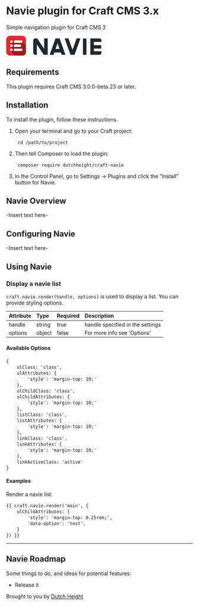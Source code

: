# Navie plugin for Craft CMS 3.x

Simple navigation plugin for Craft CMS 3

![Screenshot](resources/img/plugin-logo.png)

## Requirements

This plugin requires Craft CMS 3.0.0-beta.23 or later.

## Installation

To install the plugin, follow these instructions.

1. Open your terminal and go to your Craft project:

        cd /path/to/project

2. Then tell Composer to load the plugin:

        composer require dutchheight/craft-navie

3. In the Control Panel, go to Settings → Plugins and click the “Install” button for Navie.

## Navie Overview

-Insert text here-

## Configuring Navie

-Insert text here-

## Using Navie

### Display a navie list
`craft.navie.render(handle, options)` is used to display a list. You can provide styling options.

| Attribute | Type | Required | Description |
|:----------|:-----|:---------|:------------|
|handle|string|true|handle specified in the settings|
|options|object|false|For more info see 'Options'|

#### Available Options
```
{
	ulClass: 'class',
	ulAttributes: {
		'style': 'margin-top: 10;'
	},
	ulChildClass: 'class',
	ulChildAttributes: {
		'style': 'margin-top: 10;'
	},
	listClass: 'class',
	listAttributes: {
		'style': 'margin-top: 10;'
	},
	linkClass: 'class',
	linkAttributes: {
		'style': 'margin-top: 10;'
	},
	linkActiveClass: 'active'
}

```

#### Examples
Render a navie list:
```
{{ craft.navie.render('main', {
	ulChildAttributes: {
		'style': 'margin-top: 0.25rem;',
		'data-option': 'test',
	}
}) }}
```
---

## Navie Roadmap

Some things to do, and ideas for potential features:

* Release it

Brought to you by [Dutch Height](https://www.dutchheight.com)
